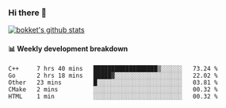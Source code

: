 ### Hi there 👋
[![bokket's github stats](https://github-readme-stats.vercel.app/api?username=bokket&show_icons=true&count_private=true)](https://github.com/anuraghazra/github-readme-stats)

#### :bar_chart: Weekly development breakdown
<!--START_SECTION:waka-->
```text
C++     7 hrs 40 mins   ██████████████████▒░░░░░░   73.24 % 
Go      2 hrs 18 mins   █████▓░░░░░░░░░░░░░░░░░░░   22.02 % 
Other   23 mins         █░░░░░░░░░░░░░░░░░░░░░░░░   03.81 % 
CMake   2 mins          ░░░░░░░░░░░░░░░░░░░░░░░░░   00.32 % 
HTML    1 min           ░░░░░░░░░░░░░░░░░░░░░░░░░   00.32 % 
```
<!--END_SECTION:waka-->
